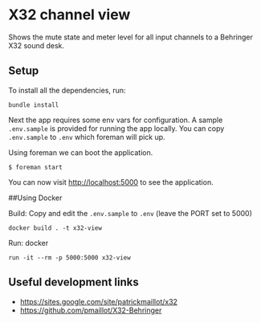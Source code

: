 # X32 channel view

Shows the mute state and meter level for all input channels to a Behringer X32 sound desk.

## Setup
To install all the dependencies, run:

```
bundle install
```

Next the app requires some env vars for configuration. A sample `.env.sample` is provided for running the app locally. You can copy `.env.sample` to `.env` which foreman will pick up.

Using foreman we can boot the application.

```
$ foreman start
```

You can now visit <http://localhost:5000> to see the application.

##Using Docker

Build:
Copy and edit the `.env.sample` to `.env` (leave the PORT set to 5000)
```
docker build . -t x32-view
```

Run:
docker
```
run -it --rm -p 5000:5000 x32-view
```

## Useful development links
 - https://sites.google.com/site/patrickmaillot/x32
 - https://github.com/pmaillot/X32-Behringer

